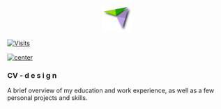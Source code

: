 <p align="center">
  <img src="images\sicons\icon.png" alt="Logo" width="70px">
</p>


[![Visits](https://visitor-badge.glitch.me/badge?page_id=innovatorBrain.cv-design)](https://github.com/innovatorBrain/cv-design)


<a href="https://innovatorbrain.github.io/cv-design/">
  <img align="center" src="https://img.shields.io/badge/View%20The%20Page-Click%20Me-blue" alt="center">
</a>


### CV - d e s i g n
A brief overview of my education and work experience, as well as a few personal projects and skills.
